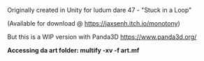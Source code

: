 Originally created in Unity for ludum dare 47  - "Stuck in a Loop"

(Available for download @ https://jaxsenh.itch.io/monotony)

But this is a WIP version with Panda3D https://www.panda3d.org/

**Accessing da art folder: multify -xv -f art.mf**